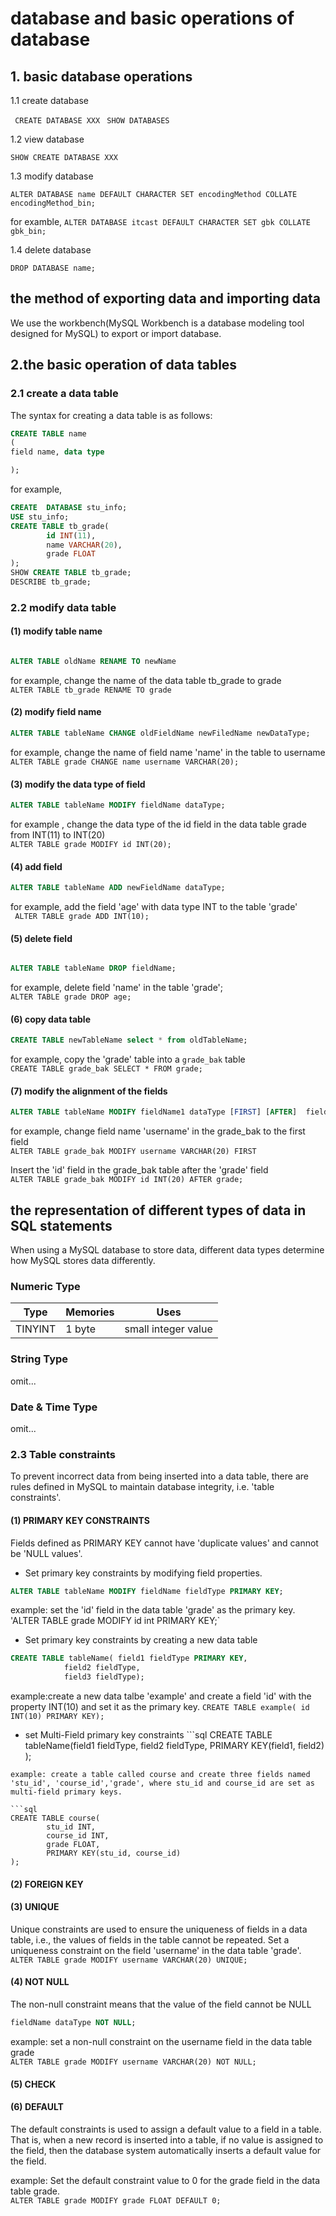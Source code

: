 # database and basic operations of database

## 1. basic database operations

1.1 create database

` CREATE DATABASE XXX`
` SHOW DATABASES`

1.2 view database

`SHOW CREATE DATABASE XXX`

1.3 modify database

`ALTER DATABASE name DEFAULT CHARACTER SET encodingMethod COLLATE encodingMethod_bin; `

for examble, `ALTER DATABASE itcast DEFAULT CHARACTER SET gbk COLLATE gbk_bin; `


1.4 delete database

`DROP DATABASE name;`

## the method of exporting data and importing data

We use the workbench(MySQL Workbench is a database modeling tool designed for MySQL) to export or import database.

## 2.the basic operation of data tables

### 2.1 create a data table

The syntax for creating a data table is as follows:

```sql
CREATE TABLE name
(
field name, data type

);
```

for example, 

```sql
CREATE	DATABASE stu_info;
USE stu_info;
CREATE TABLE tb_grade(
		id INT(11),
		name VARCHAR(20),
		grade FLOAT
);
SHOW CREATE TABLE tb_grade;
DESCRIBE tb_grade;

```

### 2.2 modify data table

#### (1) modify table name

```sql

ALTER TABLE oldName RENAME TO newName

```

for example, change the name of the data table tb_grade to grade <br> `ALTER TABLE tb_grade RENAME TO grade`

#### (2) modify field name

```sql
ALTER TABLE tableName CHANGE oldFieldName newFiledName newDataType;
```

for example, change the name of field name 'name' in the table to username <br> `ALTER TABLE grade CHANGE name username VARCHAR(20); `

#### (3) modify the data type of field 

```sql
ALTER TABLE tableName MODIFY fieldName dataType;
```

for example , change the data type of the id field in the data table grade from INT(11) to INT(20) <br> `ALTER TABLE grade MODIFY id INT(20);`

#### (4) add field

```sql
ALTER TABLE tableName ADD newFieldName dataType;
```

for example, add the field 'age' with data type INT to the table 'grade' <br> ` ALTER TABLE grade ADD INT(10);`

#### (5) delete field

```sql

ALTER TABLE tableName DROP fieldName;

```

for example, delete field 'name' in the table 'grade';  <br> `ALTER TABLE grade DROP age;`

#### (6) copy data table

```sql
CREATE TABLE newTableName select * from oldTableName;
```

for example, copy the 'grade' table into a `grade_bak` table <br> `CREATE TABLE	grade_bak SELECT * FROM grade;`

#### (7) modify the alignment of the fields

```sql
ALTER TABLE tableName MODIFY fieldName1 dataType [FIRST] [AFTER]  fieldName2;
```

for example, change field name 'username' in the grade_bak to the first field <br> `ALTER TABLE grade_bak MODIFY username VARCHAR(20) FIRST`

Insert the 'id' field in the grade_bak table after the 'grade' field <br> `ALTER TABLE grade_bak MODIFY id INT(20) AFTER grade;`

## the representation of different types of data in SQL statements

When using a MySQL database to store data, different data types determine how MySQL stores data differently.

### Numeric Type 

| Type | Memories | Uses|
|--| -- | -- |
|TINYINT | 1 byte| small integer value|

### String Type

omit...

### Date & Time Type

omit...

### 2.3 Table constraints

To prevent incorrect data from being inserted into a data table, there are rules defined in MySQL to maintain database integrity, i.e. 'table constraints'.

#### (1) PRIMARY KEY CONSTRAINTS

Fields defined as PRIMARY KEY cannot have 'duplicate values' and cannot be 'NULL values'.

+ Set primary key constraints by modifying field properties.

```sql
ALTER TABLE tableName MODIFY fieldName fieldType PRIMARY KEY;
```

example: set the 'id' field in the data table 'grade' as the primary key. <br> 'ALTER TABLE grade MODIFY id int PRIMARY KEY;`

+ Set primary key constraints by creating a new data table

```sql 
CREATE TABLE tableName( field1 fieldType PRIMARY KEY,
			field2 fieldType,
			field3 fieldType);
```

example:create a new data talbe 'example' and create a field 'id' with the property INT(10) and set it as the primary key.  `CREATE TABLE example( id INT(10) PRIMARY KEY);`
+ set Multi-Field primary key constraints ```sql CREATE TABLE tableName(field1 fieldType, 
			field2 fieldType,
			PRIMARY KEY(field1, field2)
);
```
example: create a table called course and create three fields named 'stu_id', 'course_id','grade', where stu_id and course_id are set as multi-field primary keys.

```sql 
CREATE TABLE course(
		stu_id INT,
		course_id INT, 
		grade FLOAT,
		PRIMARY KEY(stu_id, course_id)
);
```

#### (2) FOREIGN KEY

#### (3) UNIQUE

Unique constraints are used to ensure the uniqueness of fields in a data table, i.e., the values of fields in the table cannot be repeated.
Set a uniqueness constraint on the  field 'username' in the data table 'grade'.  `ALTER TABLE grade MODIFY username VARCHAR(20) UNIQUE;`

#### (4) NOT NULL

The non-null constraint means that the value of the field cannot be NULL

```sql
fieldName dataType NOT NULL;
```
example: set a non-null constraint on the username field in the data table grade <br> `ALTER TABLE grade MODIFY username VARCHAR(20) NOT NULL;`

#### (5) CHECK

#### (6) DEFAULT

The default constraints is used to assign a default value to a field in a table. That is, when a new record is inserted into a table, if no value is assigned to the field, then the database system automatically inserts a default value for the field.

example: Set the default constraint value to 0 for the grade field in the data table grade. <br> `ALTER TABLE grade MODIFY grade FLOAT DEFAULT 0;`
